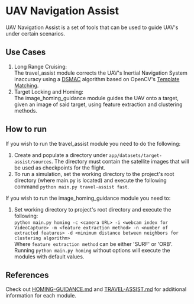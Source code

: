# UAV Navigation Assist
UAV Navigation Assist is a set of tools that can be used to guide UAV's under certain scenarios.

## Use Cases
1. Long Range Cruising:<br>
The travel_assist module corrects the UAV's Inertial Navigation System inaccuracy using a [DSMAC](https://en.wikipedia.org/wiki/TERCOM#DSMAC) algorithm based on OpenCV's [Template Matching](https://en.wikipedia.org/wiki/Template_matching#:~:text=Template%20matching%20is%20a%20technique,to%20detect%20edges%20in%20images.).
2. Target Locking and Homing:<br>
The image_homing_guidance module guides the UAV onto a target, given an image of said target, using feature extraction and clustering methods.

## How to run
If you wish to run the travel_assist module you need to do the following:<br>
1. Create and populate a directory under `app/datasets/target-assist/sources`. The directory must contain the satellite images that will be used as checkpoints for the flight.
2. To run a simulation, set the working directory to the project's root directory (where main.py is located) and execute the following command `python main.py travel-assist fast`.

If you wish to run the image_homing_guidance module you need to:<br>
1. Set working directory to project's root directory and execute the following:<br>
```python main.py homing -c <camera URL> -i <webcam index for VideoCapture> -m <feature extraction method> -n <number of extracted features> -d <minimum distance between neighbors for clustering algorithm>```
<br>Where `feature extraction method` can be either 'SURF' or 'ORB'. Running `python main.py homing` without options will execute the modules with default values.

## References
Check out [HOMING-GUIDANCE.md](https://github.com/VasilisAthanasiou/uav-nav-assist/blob/master/HOMING-GUIDANCE.md) and [TRAVEL-ASSIST.md](https://github.com/VasilisAthanasiou/uav-nav-assist/blob/master/TRAVEL-ASSIST.md) for additional information for each module.


   

